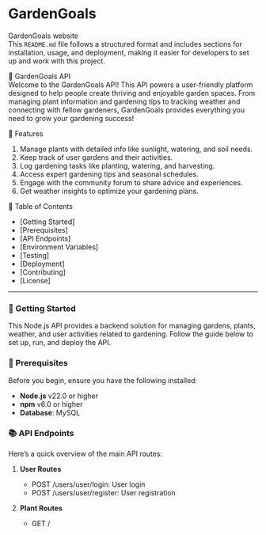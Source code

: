 # GardenGoals

GardenGoals website  
This `README.md` file follows a structured format and includes sections for installation, usage, and deployment, making it easier for developers to set up and work with this project.

🌿 GardenGoals API  
Welcome to the GardenGoals API! This API powers a user-friendly platform designed to help people create thriving and enjoyable garden spaces. From managing plant information and gardening tips to tracking weather and connecting with fellow gardeners, GardenGoals provides everything you need to grow your gardening success!

🌟 Features
1. Manage plants with detailed info like sunlight, watering, and soil needs.
2. Keep track of user gardens and their activities.
3. Log gardening tasks like planting, watering, and harvesting.
4. Access expert gardening tips and seasonal schedules.
5. Engage with the community forum to share advice and experiences.
6. Get weather insights to optimize your gardening plans.

📄 Table of Contents
- [Getting Started]
- [Prerequisites]
- [API Endpoints]
- [Environment Variables]
- [Testing]
- [Deployment]
- [Contributing]
- [License]

---

### 🚀 Getting Started

This Node.js API provides a backend solution for managing gardens, plants, weather, and user activities related to gardening. Follow the guide below to set up, run, and deploy the API.

### 📖 Prerequisites
Before you begin, ensure you have the following installed:
- **Node.js** v22.0 or higher
- **npm** v6.0 or higher
- **Database**: MySQL

### 📚 API Endpoints
Here’s a quick overview of the main API routes:

1. **User Routes**  
   - POST /users/user/login: User login  
   - POST /users/user/register: User registration  

2. **Plant Routes**  
   - GET /
